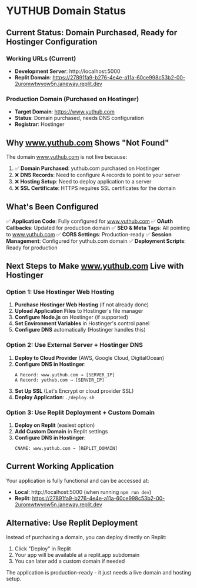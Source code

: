 # YUTHUB Domain Status

## Current Status: Domain Purchased, Ready for Hostinger Configuration

### Working URLs (Current)
- **Development Server**: http://localhost:5000
- **Replit Domain**: https://27891fa9-b276-4e4e-a11a-60ce998c53b2-00-2uromwtwyow5n.janeway.replit.dev

### Production Domain (Purchased on Hostinger)
- **Target Domain**: https://www.yuthub.com
- **Status**: Domain purchased, needs DNS configuration
- **Registrar**: Hostinger

## Why www.yuthub.com Shows "Not Found"

The domain www.yuthub.com is not live because:

1. ✅ **Domain Purchased**: yuthub.com purchased on Hostinger
2. ❌ **DNS Records**: Need to configure A records to point to your server
3. ❌ **Hosting Setup**: Need to deploy application to a server
4. ❌ **SSL Certificate**: HTTPS requires SSL certificates for the domain

## What's Been Configured

✅ **Application Code**: Fully configured for www.yuthub.com
✅ **OAuth Callbacks**: Updated for production domain
✅ **SEO & Meta Tags**: All pointing to www.yuthub.com
✅ **CORS Settings**: Production-ready
✅ **Session Management**: Configured for yuthub.com domain
✅ **Deployment Scripts**: Ready for production

## Next Steps to Make www.yuthub.com Live with Hostinger

### Option 1: Use Hostinger Web Hosting
1. **Purchase Hostinger Web Hosting** (if not already done)
2. **Upload Application Files** to Hostinger's file manager
3. **Configure Node.js** on Hostinger (if supported)
4. **Set Environment Variables** in Hostinger's control panel
5. **Configure DNS** automatically (Hostinger handles this)

### Option 2: Use External Server + Hostinger DNS
1. **Deploy to Cloud Provider** (AWS, Google Cloud, DigitalOcean)
2. **Configure DNS in Hostinger**:
   ```
   A Record: www.yuthub.com → [SERVER_IP]
   A Record: yuthub.com → [SERVER_IP]
   ```
3. **Set Up SSL** (Let's Encrypt or cloud provider SSL)
4. **Deploy Application**: `./deploy.sh`

### Option 3: Use Replit Deployment + Custom Domain
1. **Deploy on Replit** (easiest option)
2. **Add Custom Domain** in Replit settings
3. **Configure DNS in Hostinger**:
   ```
   CNAME: www.yuthub.com → [REPLIT_DOMAIN]
   ```

## Current Working Application

Your application is fully functional and can be accessed at:
- **Local**: http://localhost:5000 (when running `npm run dev`)
- **Replit**: https://27891fa9-b276-4e4e-a11a-60ce998c53b2-00-2uromwtwyow5n.janeway.replit.dev

## Alternative: Use Replit Deployment

Instead of purchasing a domain, you can deploy directly on Replit:
1. Click "Deploy" in Replit
2. Your app will be available at a replit.app subdomain
3. You can later add a custom domain if needed

The application is production-ready - it just needs a live domain and hosting setup.